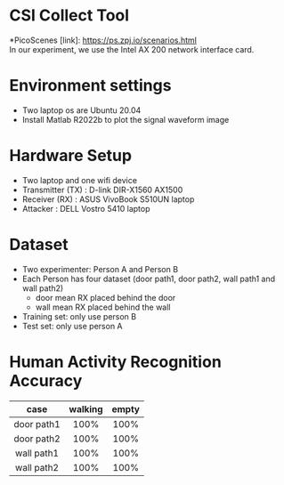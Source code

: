 CSI Collect Tool
====
*PicoScenes [link]: https://ps.zpj.io/scenarios.html <br>
In our experiment, we use the Intel AX 200 network interface card.<br>

Environment settings
====
* Two laptop os are Ubuntu 20.04 <br>
* Install Matlab R2022b to plot the signal waveform image<br>

Hardware Setup
====
* Two laptop and one wifi device<br>
* Transmitter (TX) : D-link DIR-X1560 AX1500 <br>
* Receiver (RX) : ASUS VivoBook S510UN laptop<br>
* Attacker : DELL Vostro 5410 laptop<br>

Dataset
===
* Two experimenter: Person A and Person B<br>
* Each Person has four dataset (door path1, door path2, wall path1 and wall path2)<br>
  * door mean RX placed behind the door<br>
  * wall mean RX placed behind the wall<br>
* Training set: only use person B<br>
* Test set: only use person A<br>



Human Activity Recognition Accuracy
====
| case          | walking       | empty  |
|:-------------:|:-------------:|:-------------:|
| door path1    | 100%          | 100%          |
| door path2    | 100%          | 100%          |
| wall path1    | 100%          | 100%          |
| wall path2    | 100%          | 100%          |
